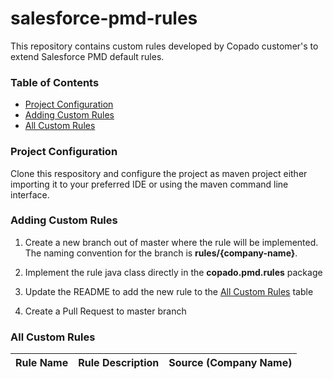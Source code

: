 # salesforce-pmd-rules
This repository contains custom rules developed by Copado customer's to extend Salesforce PMD default rules.

### Table of Contents
* [Project Configuration](#project-configuration)
* [Adding Custom Rules](#adding-custom-rules)
* [All Custom Rules](#all-custom-rules)


### Project Configuration
Clone this respository and configure the project as maven project either importing it to your preferred IDE or using the maven command line interface. 

### Adding Custom Rules
1. Create a new branch out of master where the rule will be implemented. The naming convention for the branch is **rules/{company-name}**.

2. Implement the rule java class directly in the **copado.pmd.rules** package

3. Update the README to add the new rule to the [All Custom Rules](#all-custom-rules) table

4. Create a Pull Request to master branch

### All Custom Rules
| Rule Name | Rule Description | Source (Company Name)| 
| --- | --- | --- | 
